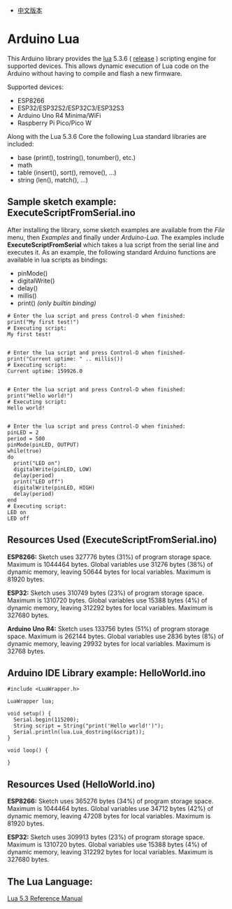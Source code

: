 * [中文版本](README_CN.md)

# Arduino Lua

This Arduino library provides the [lua](https://www.lua.org/) 5.3.6 ( [release](https://www.lua.org/ftp/lua-5.3.6.tar.gz) ) scripting engine for supported devices. This allows dynamic execution of Lua code on the Arduino without having to compile and flash a new firmware.

Supported devices:
* ESP8266
* ESP32/ESP32S2/ESP32C3/ESP32S3
* Arduino Uno R4 Minima/WiFi
* Raspberry Pi Pico/Pico W

Along with the Lua 5.3.6 Core the following Lua standard libraries are included:

- base (print(), tostring(), tonumber(), etc.)
- math
- table (insert(), sort(), remove(), ...)
- string (len(), match(), ...)

##  Sample sketch example: ExecuteScriptFromSerial.ino

After installing the library, some sketch examples are available from the *File* menu, then *Examples* and finally under *Arduino-Lua*. The examples include **ExecuteScriptFromSerial** which takes a lua script from the serial line and executes it. As an example, the following standard Arduino functions are available in lua scripts as bindings:

- pinMode()
- digitalWrite()
- delay()
- millis()
- print() *(only builtin binding)*

```
# Enter the lua script and press Control-D when finished:
print("My first test!")
# Executing script:
My first test!


# Enter the lua script and press Control-D when finished-
print("Current uptime: " .. millis())
# Executing script:
Current uptime: 159926.0


# Enter the lua script and press Control-D when finished:
print("Hello world!")
# Executing script:
Hello world!


# Enter the lua script and press Control-D when finished:
pinLED = 2
period = 500
pinMode(pinLED, OUTPUT)
while(true)
do
  print("LED on")
  digitalWrite(pinLED, LOW)
  delay(period)
  print("LED off")
  digitalWrite(pinLED, HIGH)
  delay(period)
end
# Executing script:
LED on
LED off
```
## Resources Used (ExecuteScriptFromSerial.ino)

**ESP8266:**
Sketch uses 327776 bytes (31%) of program storage space. Maximum is 1044464 bytes.
Global variables use 31276 bytes (38%) of dynamic memory, leaving 50644 bytes for local variables. Maximum is 81920 bytes.

**ESP32:**
Sketch uses 310749 bytes (23%) of program storage space. Maximum is 1310720 bytes.
Global variables use 15388 bytes (4%) of dynamic memory, leaving 312292 bytes for local variables. Maximum is 327680 bytes.

**Arduino Uno R4:**
Sketch uses 133756 bytes (51%) of program storage space. Maximum is 262144 bytes.
Global variables use 2836 bytes (8%) of dynamic memory, leaving 29932 bytes for local variables. Maximum is 32768 bytes.

## Arduino IDE Library example: HelloWorld.ino
```
#include <LuaWrapper.h>

LuaWrapper lua;

void setup() {
  Serial.begin(115200);
  String script = String("print('Hello world!')");
  Serial.println(lua.Lua_dostring(&script));
}

void loop() {

}
```
## Resources Used (HelloWorld.ino)

**ESP8266:**
Sketch uses 365276 bytes (34%) of program storage space. Maximum is 1044464 bytes.
Global variables use 34712 bytes (42%) of dynamic memory, leaving 47208 bytes for local variables. Maximum is 81920 bytes.

**ESP32:**
Sketch uses 309913 bytes (23%) of program storage space. Maximum is 1310720 bytes.
Global variables use 15388 bytes (4%) of dynamic memory, leaving 312292 bytes for local variables. Maximum is 327680 bytes.

## The Lua Language:
[Lua 5.3 Reference Manual](https://www.lua.org/manual/5.3/)

